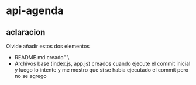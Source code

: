 # api-agenda
## aclaracion
Olvide añadir estos dos elementos 
- README.md creado" \
- Archivos base (index.js, app.js) creados
cuando ejecute el commit inicial y luego lo intente y me mostro que si se habia ejecutado el commit pero no se agrego



